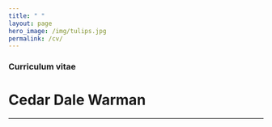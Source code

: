 ```yaml
---
title: " "
layout: page
hero_image: /img/tulips.jpg
permalink: /cv/
---
```


<div class="container is-max-desktop has-text-centered"><h3>Curriculum vitae</h1></div>
<div class="container is-max-desktop has-text-centered"><h1>Cedar Dale Warman</h1></div>
<div class="container is-max-desktop"><hr></div>
